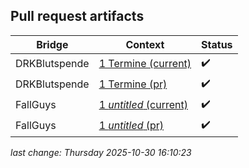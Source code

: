 ## Pull request artifacts
| Bridge | Context | Status |
| - | - | - |
| DRKBlutspende | [1 Termine (current)](https://User123698745.github.io/rss-bridge-artifacts/prs/1/DRKBlutspende_1_current.html) | ✔️ |
| DRKBlutspende | [1 Termine (pr)](https://User123698745.github.io/rss-bridge-artifacts/prs/1/DRKBlutspende_1_pr.html) | ✔️ |
| FallGuys | [1 *untitled* (current)](https://User123698745.github.io/rss-bridge-artifacts/prs/1/FallGuys_1_current.html) | ✔️ |
| FallGuys | [1 *untitled* (pr)](https://User123698745.github.io/rss-bridge-artifacts/prs/1/FallGuys_1_pr.html) | ✔️ |

*last change: Thursday 2025-10-30 16:10:23*